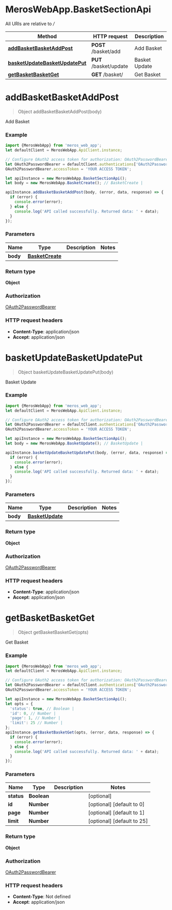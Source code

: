 # MerosWebApp.BasketSectionApi

All URIs are relative to */*

Method | HTTP request | Description
------------- | ------------- | -------------
[**addBasketBasketAddPost**](BasketSectionApi.md#addBasketBasketAddPost) | **POST** /basket/add | Add Basket
[**basketUpdateBasketUpdatePut**](BasketSectionApi.md#basketUpdateBasketUpdatePut) | **PUT** /basket/update | Basket Update
[**getBasketBasketGet**](BasketSectionApi.md#getBasketBasketGet) | **GET** /basket/ | Get Basket

<a name="addBasketBasketAddPost"></a>
# **addBasketBasketAddPost**
> Object addBasketBasketAddPost(body)

Add Basket

### Example
```javascript
import {MerosWebApp} from 'meros_web_app';
let defaultClient = MerosWebApp.ApiClient.instance;

// Configure OAuth2 access token for authorization: OAuth2PasswordBearer
let OAuth2PasswordBearer = defaultClient.authentications['OAuth2PasswordBearer'];
OAuth2PasswordBearer.accessToken = 'YOUR ACCESS TOKEN';

let apiInstance = new MerosWebApp.BasketSectionApi();
let body = new MerosWebApp.BasketCreate(); // BasketCreate | 

apiInstance.addBasketBasketAddPost(body, (error, data, response) => {
  if (error) {
    console.error(error);
  } else {
    console.log('API called successfully. Returned data: ' + data);
  }
});
```

### Parameters

Name | Type | Description  | Notes
------------- | ------------- | ------------- | -------------
 **body** | [**BasketCreate**](BasketCreate.md)|  | 

### Return type

**Object**

### Authorization

[OAuth2PasswordBearer](../README.md#OAuth2PasswordBearer)

### HTTP request headers

 - **Content-Type**: application/json
 - **Accept**: application/json

<a name="basketUpdateBasketUpdatePut"></a>
# **basketUpdateBasketUpdatePut**
> Object basketUpdateBasketUpdatePut(body)

Basket Update

### Example
```javascript
import {MerosWebApp} from 'meros_web_app';
let defaultClient = MerosWebApp.ApiClient.instance;

// Configure OAuth2 access token for authorization: OAuth2PasswordBearer
let OAuth2PasswordBearer = defaultClient.authentications['OAuth2PasswordBearer'];
OAuth2PasswordBearer.accessToken = 'YOUR ACCESS TOKEN';

let apiInstance = new MerosWebApp.BasketSectionApi();
let body = new MerosWebApp.BasketUpdate(); // BasketUpdate | 

apiInstance.basketUpdateBasketUpdatePut(body, (error, data, response) => {
  if (error) {
    console.error(error);
  } else {
    console.log('API called successfully. Returned data: ' + data);
  }
});
```

### Parameters

Name | Type | Description  | Notes
------------- | ------------- | ------------- | -------------
 **body** | [**BasketUpdate**](BasketUpdate.md)|  | 

### Return type

**Object**

### Authorization

[OAuth2PasswordBearer](../README.md#OAuth2PasswordBearer)

### HTTP request headers

 - **Content-Type**: application/json
 - **Accept**: application/json

<a name="getBasketBasketGet"></a>
# **getBasketBasketGet**
> Object getBasketBasketGet(opts)

Get Basket

### Example
```javascript
import {MerosWebApp} from 'meros_web_app';
let defaultClient = MerosWebApp.ApiClient.instance;

// Configure OAuth2 access token for authorization: OAuth2PasswordBearer
let OAuth2PasswordBearer = defaultClient.authentications['OAuth2PasswordBearer'];
OAuth2PasswordBearer.accessToken = 'YOUR ACCESS TOKEN';

let apiInstance = new MerosWebApp.BasketSectionApi();
let opts = { 
  'status': true, // Boolean | 
  'id': 0, // Number | 
  'page': 1, // Number | 
  'limit': 25 // Number | 
};
apiInstance.getBasketBasketGet(opts, (error, data, response) => {
  if (error) {
    console.error(error);
  } else {
    console.log('API called successfully. Returned data: ' + data);
  }
});
```

### Parameters

Name | Type | Description  | Notes
------------- | ------------- | ------------- | -------------
 **status** | **Boolean**|  | [optional] 
 **id** | **Number**|  | [optional] [default to 0]
 **page** | **Number**|  | [optional] [default to 1]
 **limit** | **Number**|  | [optional] [default to 25]

### Return type

**Object**

### Authorization

[OAuth2PasswordBearer](../README.md#OAuth2PasswordBearer)

### HTTP request headers

 - **Content-Type**: Not defined
 - **Accept**: application/json

